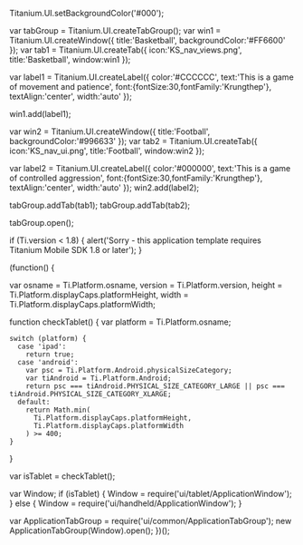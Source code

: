 Titanium.UI.setBackgroundColor('#000');
 
var tabGroup = Titanium.UI.createTabGroup();
var win1 = Titanium.UI.createWindow({
	title:'Basketball',
	backgroundColor:'#FF6600'
});
var tab1 = Titanium.UI.createTab({
	icon:'KS_nav_views.png',
	title:'Basketball',
	window:win1
});
 
var label1 = Titanium.UI.createLabel({
	color:'#CCCCCC',
	text:'This is a game of movement and patience',
	font:{fontSize:30,fontFamily:'Krungthep'},
	textAlign:'center',
	width:'auto'
});
 
win1.add(label1);
 
var win2 = Titanium.UI.createWindow({
	title:'Football',
	backgroundColor:'#996633'
});
var tab2 = Titanium.UI.createTab({
	icon:'KS_nav_ui.png',
	title:'Football',
	window:win2
});
 
var label2 = Titanium.UI.createLabel({
	color:'#000000',
	text:'This is a game of controlled aggression',
	font:{fontSize:30,fontFamily:'Krungthep'},
	textAlign:'center',
	width:'auto'
});
win2.add(label2);
 
tabGroup.addTab(tab1);
tabGroup.addTab(tab2);

tabGroup.open();

if (Ti.version < 1.8) {
  alert('Sorry - this application template requires Titanium Mobile SDK 1.8 or later');
}

(function() {
	
  var osname = Ti.Platform.osname,
    version = Ti.Platform.version,
    height = Ti.Platform.displayCaps.platformHeight,
    width = Ti.Platform.displayCaps.platformWidth;

  function checkTablet() {
    var platform = Ti.Platform.osname;

    switch (platform) {
      case 'ipad':
        return true;
      case 'android':
        var psc = Ti.Platform.Android.physicalSizeCategory;
        var tiAndroid = Ti.Platform.Android;
        return psc === tiAndroid.PHYSICAL_SIZE_CATEGORY_LARGE || psc === tiAndroid.PHYSICAL_SIZE_CATEGORY_XLARGE;
      default:
        return Math.min(
          Ti.Platform.displayCaps.platformHeight,
          Ti.Platform.displayCaps.platformWidth
        ) >= 400;
    }
  }

  var isTablet = checkTablet();

  var Window;
  if (isTablet) {
    Window = require('ui/tablet/ApplicationWindow');
  } else {
    Window = require('ui/handheld/ApplicationWindow');
  }

  var ApplicationTabGroup = require('ui/common/ApplicationTabGroup');
  new ApplicationTabGroup(Window).open();
})();
